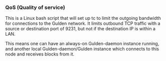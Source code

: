 ### QoS (Quality of service) ###

This is a Linux bash script that will set up tc to limit the outgoing bandwidth for connections to the Gulden network. It limits outbound TCP traffic with a source or destination port of 9231, but not if the destination IP is within a LAN.

This means one can have an always-on Gulden-daemon instance running, and another local Gulden-daemon/Gulden instance which connects to this node and receives blocks from it.
